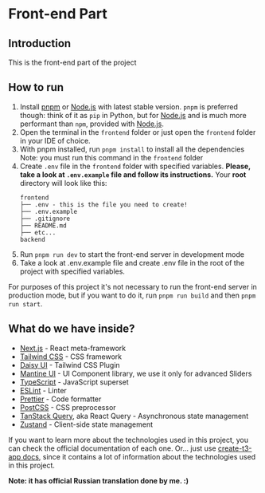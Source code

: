 # Front-end Part

## Introduction

This is the front-end part of the project

## How to run

1. Install [pnpm](https://pnpm.io/) or [Node.js](https://nodejs.org/en/) with latest stable version. `pnpm` is preferred though: think of it as `pip` in Python, but for [Node.js](https://nodejs.org/en/) and is much more performant than `npm`, provided with [Node.js](https://nodejs.org/en/).
2. Open the terminal in the `frontend` folder or just open the `frontend` folder in your IDE of choice.
3. With pnpm installed, run `pnpm install` to install all the dependencies
   Note: you must run this command in the `frontend` folder
4. Create `.env` file in the `frontend` folder with specified variables. **Please, take a look at `.env.example` file and follow its instructions.**
   Your **root** directory will look like this:
   ```
   frontend
   ├── .env - this is the file you need to create!
   ├── .env.example
   ├── .gitignore
   ├── README.md
   ├── etc...
   backend
   ```
5. Run `pnpm run dev` to start the front-end server in development mode
6. Take a look at .env.example file and create .env file in the root of the project with specified variables.

For purposes of this project it's not necessary to run the front-end server in production mode, but if you want to do it, run `pnpm run build` and then `pnpm run start`.

## What do we have inside?

- [Next.js](https://nextjs.org/) - React meta-framework
- [Tailwind CSS](https://tailwindcss.com/) - CSS framework
- [Daisy UI](https://daisyui.com/) - Tailwind CSS Plugin
- [Mantine UI](https://mantine.dev/) - UI Component library, we use it only for advanced Sliders
- [TypeScript](https://www.typescriptlang.org/) - JavaScript superset
- [ESLint](https://eslint.org/) - Linter
- [Prettier](https://prettier.io/) - Code formatter
- [PostCSS](https://postcss.org/) - CSS preprocessor
- [TanStack Query](https://tanstack.com/query/latest), aka React Query - Asynchronous state management
- [Zustand](https://zustand-demo.pmnd.rs/) - Client-side state management

If you want to learn more about the technologies used in this project, you can check the official documentation of each one.
Or... just use [create-t3-app docs](https://create.t3.gg/en/introduction), since it contains a lot of information about the technologies used in this project.

**Note: it has official Russian translation done by me. :)**
